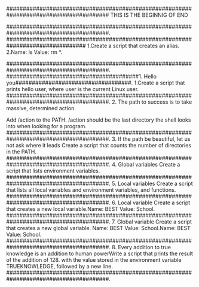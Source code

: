 #######################################################################################
		     THIS IS THE BEGINNIG OF END

#######################################################################################.
########################################<o>########################################
1.Create a script that creates an alias.
2.Name: ls Value: rm *.

#######################################################################################.
########################################1. Hello you###################################.
1.Create a script that prints hello user, where user is the current Linux user.
#######################################################################################.
     2. The path to success is to take massive, determined action.

Add /action to the PATH. /action should be the last directory the
shell looks into when looking for a program.
#######################################################################################.
3. If the path be beautiful, let us not ask where it leads
Create a script that counts the number of directories in the PATH.
#######################################################################################.
4. Global variables
Create a script that lists environment variables.
#######################################################################################.
5. Local variables
Create a script that lists all local variables and environment variables, and functions.
#######################################################################################.
6. Local variable
Create a script that creates a new local variable.Name: BEST Value: School.
#######################################################################################.
7. Global variable
Create a script that creates a new global variable.
Name: BEST Value: School.Name: BEST Value: School.
#######################################################################################.
8. Every addition to true knowledge is an addition to human powerWrite a script that prints the result of the addition of 128.
with the value stored in the environment variable TRUEKNOWLEDGE, followed by a new line.
#######################################################################################.
